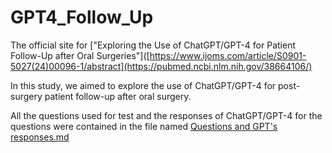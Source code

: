 # GPT4_Follow_Up
The official site for ["Exploring the Use of ChatGPT/GPT-4 for Patient Follow-Up after Oral Surgeries"]([https://www.ijoms.com/article/S0901-5027(24)00096-1/abstract](https://pubmed.ncbi.nlm.nih.gov/38664106/)

In this study, we aimed to explore the use of ChatGPT/GPT-4 for post-surgery patient follow-up after oral surgery.

All the questions used for test and the responses of ChatGPT/GPT-4 for the questions were contained in the file named [Questions and GPT's responses.md](https://github.com/gouliming4437/GPT4_Follow_Up/blob/main/Questions%20and%20GPT's%20responses.md)
